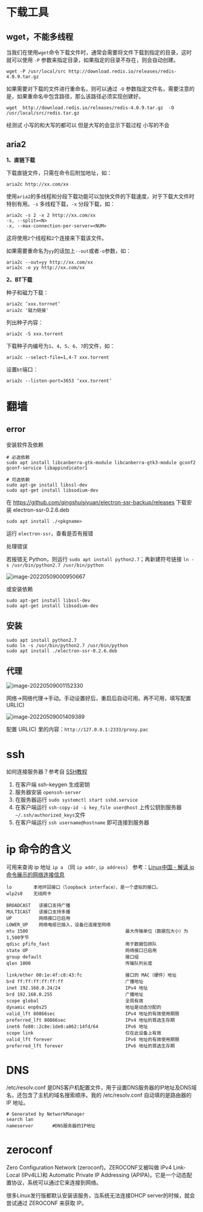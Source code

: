 # 下载工具

## wget，不能多线程

当我们在使用`wget`命令下载文件时，通常会需要将文件下载到指定的目录，这时就可以使用 `-P` 参数来指定目录，如果指定的目录不存在，则会自动创建。
```shell
wget -P /usr/local/src http://download.redis.io/releases/redis-4.0.9.tar.gz
```

如果需要对下载的文件进行重命名，则可以通过 `-O` 参数指定文件名，需要注意的是，如果重命名中包含路径，那么该路径必须实现创建好。
```shell
wget  http://download.redis.io/releases/redis-4.0.9.tar.gz  -O /usr/local/src/redis.tar.gz
```
经测试 小写的和大写的都可以 但是大写的会显示下载过程 小写的不会

## aria2

**1、直链下载**

下载直链文件，只需在命令后附加地址，如：
```shell
aria2c http://xx.com/xx
```

使用`aria2`的多线程和分段下载功能可以加快文件的下载速度，对于下载大文件时特别有用。`-s` 多线程下载，`-x` 分段下载，如：
```shell
aria2c -s 2 -x 2 http://xx.com/xx
-s, --split=<N>
-x, --max-connection-per-server=<NUM>
```
这将使用`2`个线程和`2`个连接来下载该文件。

如果需要重命名为`yy`的话加上`--out`或者`-o`参数，如：
```shell
aria2c --out=yy http://xx.com/xx
aria2c -o yy http://xx.com/xx
```

**2、BT下载**  

种子和磁力下载：
```shell
aria2c ‘xxx.torrnet‘
aria2c '磁力链接'
```

列出种子内容：
```shell
aria2c -S xxx.torrent
```

下载种子内编号为`1`、`4`、`5`、`6`、`7`的文件，如：
```shell
aria2c --select-file=1,4-7 xxx.torrent
```

设置`bt`端口：
```shell
aria2c --listen-port=3653 ‘xxx.torrent’
```

# 翻墙

## error

安装软件及依赖

```shell
# 必选依赖
sudo apt install libcanberra-gtk-module libcanberra-gtk3-module gconf2 gconf-service libappindicator1

# 可选依赖
sudo apt-ge install libssl-dev
sudo apt-get install libsodium-dev
```

在 https://github.com/qingshuisiyuan/electron-ssr-backup/releases 下载安装 electron-ssr-0.2.6.deb

```shell
sudo apt install ./<pkgname>
```

运行 `electron-ssr`，查看是否有报错

处理错误

若报错无 Python，则运行 `sudo apt install python2.7`；再新建符号链接 `ln -s /usr/bin/python2.7 /usr/bin/python`

![image-20220509000950667](https://illyber-images.oss-cn-chengdu.aliyuncs.com/202301281946425.png)

或安装依赖

```shell
sudo apt-get install libssl-dev
sudo apt-get install libsodium-dev
```

## 安装

```shell
sudo apt install python2.7
sudo ln -s /usr/bin/python2.7 /usr/bin/python
sudo apt install ./electron-ssr-0.2.6.deb
```

## 代理

![image-20220509001152330](https://illyber-images.oss-cn-chengdu.aliyuncs.com/202301281946426.png)

网络->网络代理->手动。手动设置好后，重启后自动可用。再不可用，填写配置URL(C)

![image-20220509001409389](https://illyber-images.oss-cn-chengdu.aliyuncs.com/202301281946427.png)

配置 URL(C) 里的内容：`http://127.0.0.1:2333/proxy.pac`
# ssh
如何连接服务器？参考自 [SSH教程](https://wangdoc.com/ssh/basic)
1. 在客户端 ssh-keygen 生成密钥
2. 服务器安装 `openssh-server`
3. 在服务器运行 `sudo systemctl start sshd.service`
4. 在客户端运行 `ssh-copy-id -i key_file user@host` 上传公钥到服务器 `~/.ssh/authorized_keys`文件
5. 在客户端运行 `ssh username@hostname` 即可连接到服务器
# ip 命令的含义
可用来查询 ip 地址
`ip a` （同 `ip addr`, `ip address`）
参考：[Linux中国 - 解读 ip 命令展示的网络连接信息](https://zhuanlan.zhihu.com/p/35054568)
```shell
lo        本地环回接口（loopback interface），是一个虚拟的接口。
wlp2s0    无线网卡
```

```shell
BROADCAST   该接口支持广播
MULTICAST   该接口支持多播
UP          网络接口已启用
LOWER_UP    网络电缆已插入，设备已连接至网络
mtu 1500                                    最大传输单位（数据包大小）为1,500字节
qdisc pfifo_fast                            用于数据包排队
state UP                                    网络接口已启用
group default                               接口组
qlen 1000                                   传输队列长度
```

```shell
link/ether 00:1e:4f:c8:43:fc                接口的 MAC（硬件）地址
brd ff:ff:ff:ff:ff:ff                       广播地址
inet 192.168.0.24/24                        IPv4 地址
brd 192.168.0.255                           广播地址
scope global                                全局有效
dynamic enp0s25                             地址是动态分配的
valid_lft 80866sec                          IPv4 地址的有效使用期限
preferred_lft 80866sec                      IPv4 地址的首选生存期
inet6 fe80::2c8e:1de0:a862:14fd/64          IPv6 地址
scope link                                  仅在此设备上有效
valid_lft forever                           IPv6 地址的有效使用期限
preferred_lft forever                       IPv6 地址的首选生存期
```

# DNS
/etc/resolv.conf 是DNS客户机配置文件，用于设置DNS服务器的IP地址及DNS域名，还包含了主机的域名搜索顺序。我的 /etc/resolv.conf 自动填的是路由器的 IP 地址。
```shell
# Generated by NetworkManager  
search lan
nameserver       #DNS服务器的IP地址
```

# zeroconf
Zero Configuration Network (zeroconf)。ZEROCONF又被叫做 IPv4 Link-Local (IPv4LL)和 Automatic Private IP Addressing (APIPA)。它是一个动态配置协议，系统可以通过它来连接到网络。

很多Linux发行版都默认安装该服务，当系统无法连接DHCP server的时候，就会尝试通过 ZEROCONF 来获取 IP。